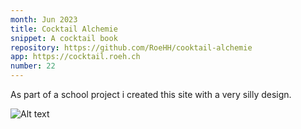 ```yaml
---
month: Jun 2023
title: Cocktail Alchemie
snippet: A cocktail book
repository: https://github.com/RoeHH/cooktail-alchemie
app: https://cocktail.roeh.ch
number: 22
---
```


As part of a school project i created this site with a very silly design.

![Alt text]( "./img/projects/cocktail-alchemie.png")
